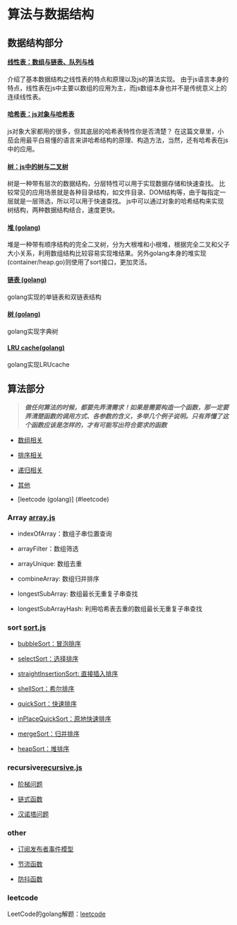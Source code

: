 # 算法与数据结构

## 数据结构部分

#### [线性表：数组与链表、队列与栈](/md/数组与链表，堆栈与队列.md)

介绍了基本数据结构之线性表的特点和原理以及js的算法实现。
由于js语言本身的特点，线性表在js中主要以数组的应用为主，而js数组本身也并不是传统意义上的连续线性表。

#### [哈希表：js对象与哈希表](/md/js对象与哈希表.md)

js对象大家都用的很多，但其底层的哈希表特性你是否清楚？
在这篇文章里，小茄会用最平白易懂的语言来讲哈希结构的原理、构造方法，当然，还有哈希表在js中的应用。

#### [树：js中的树与二叉树](/md/js中的树.md)

树是一种带有层次的数据结构，分层特性可以用于实现数据存储和快速查找。
比较常见的应用场景就是各种目录结构，如文件目录、DOM结构等，由于每指定一层就是一层筛选，所以可以用于快速查找。
js中可以通过对象的哈希结构来实现树结构，两种数据结构结合，速度更快。

#### [堆 (golang)](/go/base/heap.go)

堆是一种带有顺序结构的完全二叉树，分为大根堆和小根堆，根据完全二叉和父子大小关系，利用数组结构比较容易实现堆结果。另外golang本身的堆实现(container/heap.go)则使用了sort接口，更加灵活。

#### [链表 (golang)](/go/base/link_list.go)

golang实现的单链表和双链表结构

#### [树 (golang)](/go/base/tree.go)

golang实现字典树

#### [LRU cache(golang)](/go/base/lru.go)

golang实现LRUcache

## 算法部分

> ***做任何算法的时候，都要先弄清需求！如果是需要构造一个函数，那一定要弄清楚函数的调用方式、各参数的含义，多举几个例子说明。只有弄懂了这个函数应该是怎样的，才有可能写出符合要求的函数***

- [数组相关](#array)

- [排序相关](#sort)

- [递归相关](#recursive)

- [其他](#other)

- [leetcode (golang)] (#leetcode)

### Array [array.js](/js/array.js)

- indexOfArray：数组子串位置查询

- arrayFilter：数组筛选

- arrayUnique: 数组去重

- combineArray: 数组归并排序

- longestSubArray: 数组最长无重复子串查找

- longestSubArrayHash: 利用哈希表去重的数组最长无重复子串查找

### sort [sort.js](/js/sort.js)

- [bubbleSort：冒泡排序](/js/sort.js#L20)

- [selectSort：选择排序](/js/sort.js#L36)

- [straightInsertionSort: 直接插入排序](/js/sort.js#L52)

- [shellSort：希尔排序](/js/sort.js#L72)

- [quickSort：快速排序](/js/sort.js#L101)

- [inPlaceQuickSort：原地快速排序](/js/sort.js#L127)

- [mergeSort：归并排序](/js/sort.js#L159)

- [heapSort：堆排序](/js/sort.js#L192)

### recursive[recursive.js](/md/递归.md)

- [阶梯问题](/js/recursive.js#L10)

- [链式函数](/js/recursive.js#L36)

- [汉诺塔问题](/js/recursive.js#L47)

### other

- [订阅发布者事件模型](/js/event.js)

- [节流函数](/js/others.js#L7)

- [防抖函数](/js/others.js#L21)

### leetcode

LeetCode的golang解题：[leetcode](/go/leetcode)







